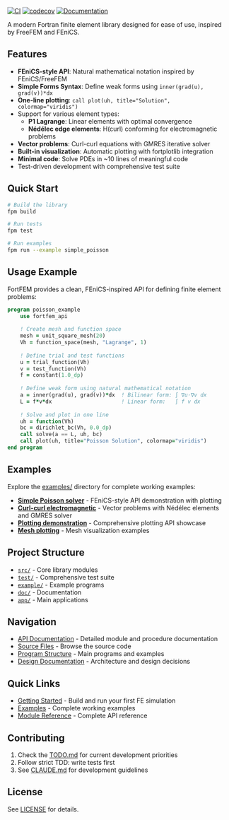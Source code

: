 [![CI](https://github.com/itpplasma/fortfem/actions/workflows/ci.yml/badge.svg)](https://github.com/itpplasma/fortfem/actions/workflows/ci.yml)
[![codecov](https://codecov.io/gh/itpplasma/fortfem/branch/main/graph/badge.svg?token=CODECOV_TOKEN)](https://codecov.io/gh/itpplasma/fortfem)
[![Documentation](https://github.com/itpplasma/fortfem/actions/workflows/docs.yml/badge.svg)](https://itpplasma.github.io/fortfem/)

A modern Fortran finite element library designed for ease of use, inspired by FreeFEM and FEniCS.

## Features

- **FEniCS-style API**: Natural mathematical notation inspired by FEniCS/FreeFEM
- **Simple Forms Syntax**: Define weak forms using `inner(grad(u), grad(v))*dx`
- **One-line plotting**: `call plot(uh, title="Solution", colormap="viridis")`
- Support for various element types:
  - **P1 Lagrange**: Linear elements with optimal convergence
  - **Nédélec edge elements**: H(curl) conforming for electromagnetic problems
- **Vector problems**: Curl-curl equations with GMRES iterative solver
- **Built-in visualization**: Automatic plotting with fortplotlib integration
- **Minimal code**: Solve PDEs in ~10 lines of meaningful code
- Test-driven development with comprehensive test suite

## Quick Start

```bash
# Build the library
fpm build

# Run tests
fpm test

# Run examples
fpm run --example simple_poisson
```

## Usage Example

FortFEM provides a clean, FEniCS-inspired API for defining finite element problems:

```fortran
program poisson_example
    use fortfem_api
    
    ! Create mesh and function space
    mesh = unit_square_mesh(20)
    Vh = function_space(mesh, "Lagrange", 1)
    
    ! Define trial and test functions
    u = trial_function(Vh)
    v = test_function(Vh)
    f = constant(1.0_dp)
    
    ! Define weak form using natural mathematical notation
    a = inner(grad(u), grad(v))*dx  ! Bilinear form: ∫ ∇u·∇v dx
    L = f*v*dx                      ! Linear form:   ∫ f v dx
    
    ! Solve and plot in one line
    uh = function(Vh)
    bc = dirichlet_bc(Vh, 0.0_dp)
    call solve(a == L, uh, bc)
    call plot(uh, title="Poisson Solution", colormap="viridis")
end program
```

## Examples

Explore the [examples/](https://github.com/itpplasma/fortfem/tree/main/example) directory for complete working examples:

- [**Simple Poisson solver**](https://github.com/itpplasma/fortfem/blob/main/example/simple_poisson/simple_poisson.f90) - FEniCS-style API demonstration with plotting
- [**Curl-curl electromagnetic**](https://github.com/itpplasma/fortfem/blob/main/example/curl_curl/curl_curl.f90) - Vector problems with Nédélec elements and GMRES solver  
- [**Plotting demonstration**](https://github.com/itpplasma/fortfem/blob/main/example/plotting/plotting.f90) - Comprehensive plotting API showcase
- [**Mesh plotting**](https://github.com/itpplasma/fortfem/blob/main/example/plot_mesh/plot_mesh.f90) - Mesh visualization examples

## Project Structure

- [`src/`](https://github.com/itpplasma/fortfem/tree/main/src) - Core library modules
- [`test/`](https://github.com/itpplasma/fortfem/tree/main/test) - Comprehensive test suite
- [`example/`](https://github.com/itpplasma/fortfem/tree/main/example) - Example programs
- [`doc/`](https://github.com/itpplasma/fortfem/tree/main/doc) - Documentation
- [`app/`](https://github.com/itpplasma/fortfem/tree/main/app) - Main applications

## Navigation

- [API Documentation](https://itpplasma.github.io/fortfem/modules.html) - Detailed module and procedure documentation
- [Source Files](https://itpplasma.github.io/fortfem/sourcefile/index.html) - Browse the source code
- [Program Structure](https://itpplasma.github.io/fortfem/program/index.html) - Main programs and examples
- [Design Documentation](https://itpplasma.github.io/fortfem/page/design/index.html) - Architecture and design decisions

## Quick Links

- [Getting Started](https://itpplasma.github.io/fortfem/page/quickstart.html) - Build and run your first FE simulation
- [Examples](https://itpplasma.github.io/fortfem/page/examples/index.html) - Complete working examples
- [Module Reference](https://itpplasma.github.io/fortfem/modules.html) - Complete API reference

## Contributing

1. Check the [TODO.md](https://github.com/itpplasma/fortfem/blob/main/TODO.md) for current development priorities
2. Follow strict TDD: write tests first
3. See [CLAUDE.md](https://github.com/itpplasma/fortfem/blob/main/CLAUDE.md) for development guidelines

## License

See [LICENSE](https://github.com/itpplasma/fortfem/blob/main/LICENSE) for details.
